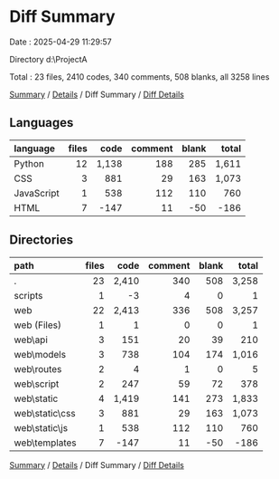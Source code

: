# Diff Summary

Date : 2025-04-29 11:29:57

Directory d:\\ProjectA

Total : 23 files,  2410 codes, 340 comments, 508 blanks, all 3258 lines

[Summary](results.md) / [Details](details.md) / Diff Summary / [Diff Details](diff-details.md)

## Languages
| language | files | code | comment | blank | total |
| :--- | ---: | ---: | ---: | ---: | ---: |
| Python | 12 | 1,138 | 188 | 285 | 1,611 |
| CSS | 3 | 881 | 29 | 163 | 1,073 |
| JavaScript | 1 | 538 | 112 | 110 | 760 |
| HTML | 7 | -147 | 11 | -50 | -186 |

## Directories
| path | files | code | comment | blank | total |
| :--- | ---: | ---: | ---: | ---: | ---: |
| . | 23 | 2,410 | 340 | 508 | 3,258 |
| scripts | 1 | -3 | 4 | 0 | 1 |
| web | 22 | 2,413 | 336 | 508 | 3,257 |
| web (Files) | 1 | 1 | 0 | 0 | 1 |
| web\\api | 3 | 151 | 20 | 39 | 210 |
| web\\models | 3 | 738 | 104 | 174 | 1,016 |
| web\\routes | 2 | 4 | 1 | 0 | 5 |
| web\\script | 2 | 247 | 59 | 72 | 378 |
| web\\static | 4 | 1,419 | 141 | 273 | 1,833 |
| web\\static\\css | 3 | 881 | 29 | 163 | 1,073 |
| web\\static\\js | 1 | 538 | 112 | 110 | 760 |
| web\\templates | 7 | -147 | 11 | -50 | -186 |

[Summary](results.md) / [Details](details.md) / Diff Summary / [Diff Details](diff-details.md)